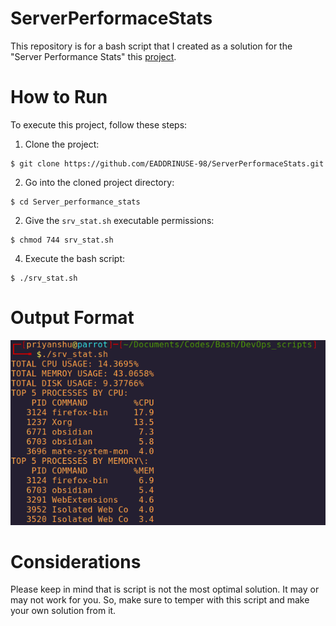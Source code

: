 # ServerPerformaceStats
This repository is for a bash script that I created as a solution for the "Server Performance Stats" this [project](https://roadmap.sh/projects/server-stats).
# How to Run
To execute this project, follow these steps:
1. Clone the project:
```shell
$ git clone https://github.com/EADDRINUSE-98/ServerPerformaceStats.git
```
2. Go into the cloned project directory:
```shell
$ cd Server_performance_stats
```
2. Give the `srv_stat.sh` executable permissions:
```shell
$ chmod 744 srv_stat.sh
```
4. Execute the bash script:
```shell
$ ./srv_stat.sh
```
# Output Format
![output_ss.png](https://github.com/EADDRINUSE-98/ServerPerformaceStats/blob/main/output_ss.png)
# Considerations
Please keep in mind that is script is not the most optimal solution. It may or may not work for you. So, make sure to temper with this script and make your own solution from it.